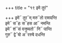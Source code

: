 +++
title = "१९ इमे तुरं"

+++
इमे᳓ तुर᳓म् मरु᳓तो रामयन्ति  
इमे᳓ स᳓हः स᳓हस आ᳓ नमन्ति  
इमे᳓ शं᳓सं वनुष्यतो᳓ नि᳓ पान्ति  
गुरु᳓ द्वे᳓षो अ᳓ररुषे दधन्ति